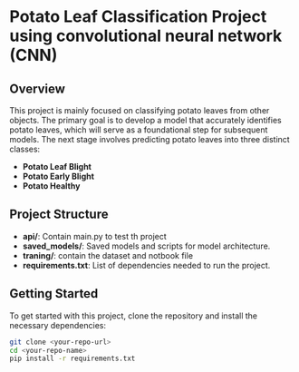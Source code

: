 # Potato Leaf Classification Project using convolutional neural network (CNN)

## Overview

This project is mainly focused on classifying potato leaves from other objects. The primary goal is to develop a model that accurately identifies potato leaves, which will serve as a foundational step for subsequent models. The next stage involves predicting potato leaves into three distinct classes:

- **Potato Leaf Blight**
- **Potato Early Blight**
- **Potato Healthy**

## Project Structure

- **api/**:  Contain main.py to test th project
- **saved_models/**: Saved models and scripts for model architecture.
- **traning/**: contain the dataset and notbook file 
- **requirements.txt**: List of dependencies needed to run the project.

## Getting Started

To get started with this project, clone the repository and install the necessary dependencies:

```bash
git clone <your-repo-url>
cd <your-repo-name>
pip install -r requirements.txt

